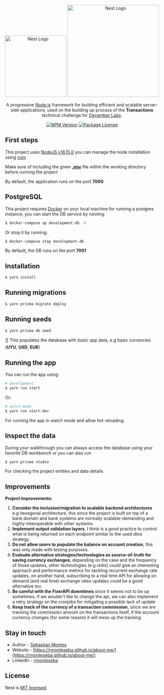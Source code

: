 <p align="center">
  <a href="http://nestjs.com/" target="blank"><img src="https://nestjs.com/img/logo-small.svg" width="200" alt="Nest Logo" /></a>
  <a href="http://nestjs.com/" target="blank"><img src="https://decemberlabs.com/wp-content/uploads/2022/05/share.png" width="300" alt="Nest Logo" /></a>
</p>

[circleci-image]: https://img.shields.io/circleci/build/github/nestjs/nest/master?token=abc123def456
[circleci-url]: https://circleci.com/gh/nestjs/nest

  <p align="center">A progressive <a href="http://nodejs.org" target="_blank">Node.js</a> framework for building efficient and scalable server-side applications, used on the building up process of the <strong>Transactions</strong> technical challenge for <a href="https://decemberlabs.com/" target="_blank">December Labs</a>.</p>
    <p align="center">
<a href="https://www.npmjs.com/~nestjscore" target="_blank"><img src="https://img.shields.io/npm/v/@nestjs/core.svg" alt="NPM Version" /></a>
<a href="https://www.npmjs.com/~nestjscore" target="_blank"><img src="https://img.shields.io/npm/l/@nestjs/core.svg" alt="Package License" /></a>
</p>
  <!--[![Backers on Open Collective](https://opencollective.com/nest/backers/badge.svg)](https://opencollective.com/nest#backer)
  [![Sponsors on Open Collective](https://opencollective.com/nest/sponsors/badge.svg)](https://opencollective.com/nest#sponsor)-->

## First steps

This project uses [NodeJS v18.15.0](https://nodejs.org/en/blog/release/v18.15.0) you can manage the node installation using [nvm](https://github.com/nvm-sh/nvm) 

Make sure of including the given [**.env**](https://drive.google.com/file/d/1Fg5yi34nAGNAGwP4flgt1rkbW75T7InP/view?usp=share_link) file within the working directory before running the project

By default, the application runs on the port **7000**
## PostgreSQL
This project requires [Docker](https://www.docker.com/) on your local machine for running a postgres instance, you can start the DB service by running
```bash
$ docker-compose up development-db -d
```

Or stop it by running:
```bash
$ docker-compose stop development-db
```
By default, the DB runs on the port **7001**

## Installation

```bash
$ yarn install
```

## Running migrations
```bash
$ yarn prisma migrate deploy
```

## Running seeds
```bash
$ yarn prisma db seed
```
☝️ This populates the database with basic app data, e.g basic currencies (**UYU**, **USD**, **EUR**)

## Running the app
You can run the app using:

```bash
# development
$ yarn run start
```
Or:
```bash
# watch mode
$ yarn run start:dev
```
For running the app in watch mode and allow hot reloading

## Inspect the data
During your walkthrough you can always access the database using your favorite DB workbench or you can also run

```bash
$ yarn prisma studio
```

For checking the project entities and data details

## Improvements

**Project improvements:**
1. **Consider the inclusion/migration to scalable backend architectures** e.g hexagonal architecture, this since the project is built on top of a bank domain and bank systems are normally scalable-demanding and highly-interoperable with other systems.
2. **Implement output validation layers**, I think is a good practice to control what is being returned on each endpoint similar to the used dtos strategy.
3. **Do not allow users to populate the balance on account creation**, this was only made with testing purposes.
4. **Evaluate alternative strategies/technologies as source-of-truth for saving currency exchanges**, depending on the case and the frequency of those updates, other technologies (e.g redis) could give an interesting approach and performance metrics for tackling recurrent exchange rate updates, on another hand, subscribing to a real time API for allowing on demand (and real time) exchange rates updates could be a good alternative too
5. **Be careful with the FixerAPI downtimes**  since it seems not to be up sometimes, if we wouldn't like to change the api, we can also implement a retry strategy on the cronjobs for mitigating a possible lack of update
6. **Keep track of the currency of a transaction commission**, since we are tracking the commission amount on the transactions itself, if the account currency changes (for some reason) it will mess up the tracking

## Stay in touch

- Author - [Sebastian Montes](https://github.com/rmonteseba)
- Website - [https://rmonteseba.github.io/about-me/](https://rmonteseba.github.io/about-me/)
- LinkedIn - [rmonteseba](https://www.linkedin.com/in/sebastian-montes-2b8140192/)

## License

Nest is [MIT licensed](LICENSE).
